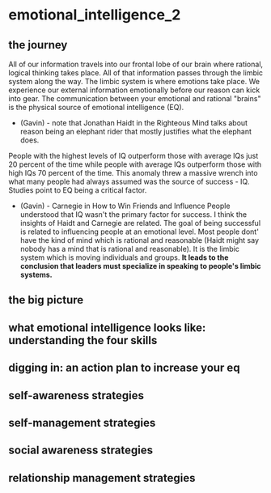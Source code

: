 # emotional_intelligence_2

## the journey

All of our information travels into our frontal lobe of our brain where rational, logical thinking takes place.  All of that information passes through the limbic system along the way.  The limbic system is where emotions take place.  We experience our external information emotionally before our reason can kick into gear.  The communication between your emotional and rational "brains" is the physical source of emotional intelligence (EQ).

- (Gavin) - note that Jonathan Haidt in the Righteous Mind talks about reason being an elephant rider that mostly justifies what the elephant does.

People with the highest levels of IQ outperform those with average IQs just 20 percent of the time while people with average IQs outperform those with high IQs 70 percent of the time.  This anomaly threw a massive wrench into what many people had always assumed was the source of success - IQ.  Studies point to EQ being a critical factor.

- (Gavin) - Carnegie in How to Win Friends and Influence People understood that IQ wasn't the primary factor for success.  I think the insights of Haidt and Carnegie are related.  The goal of being successful is related to influencing people at an emotional level.  Most people dont' have the kind of mind which is rational and reasonable (Haidt might say nobody has a mind that is rational and reasonable).  It is the limbic system which is moving individuals and groups.  **It leads to the conclusion that leaders must specialize in speaking to people's limbic systems.**

## the big picture

## what emotional intelligence looks like: understanding the four skills

## digging in: an action plan to increase your eq

## self-awareness strategies

## self-management strategies

## social awareness strategies

## relationship management strategies
